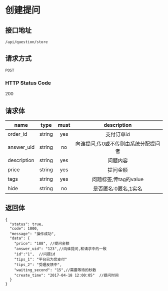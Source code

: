 # 创建提问

## 接口地址

`/api/question/store`

## 请求方式

`POST`

### HTTP Status Code

200

## 请求体

| name     | type     | must     | description |
|----------|:--------:|:--------:|:--------:|
| order_id | string   | yes | 支付订单id |
| answer_uid     | string    | no   | 向谁提问,传0或不传则由系统分配提问者 |
| description   | string   | yes      | 问题内容 |
| price     | string   | yes      | 提问金额 |
| tags     | string    | yes      | 问题标签,传tag的value |
| hide     | string    | no   | 是否匿名:0匿名,1实名 |

## 返回体

```json5
{
  "status": true,
  "code": 1000,
  "message": "操作成功",
  "data": {
    "price": "188", //提问金额
    "answer_uid": "123",//向谁提问,和请求中的一致
    "id":"1",  //问题id
    "tips_1": "平台已为您支付"
    "tips_2": "受理反馈中",
    "waiting_second": "15",//需要等待的秒数
    "create_time": "2017-04-18 12:00:05"  //提问时间
  }
}
``` 
